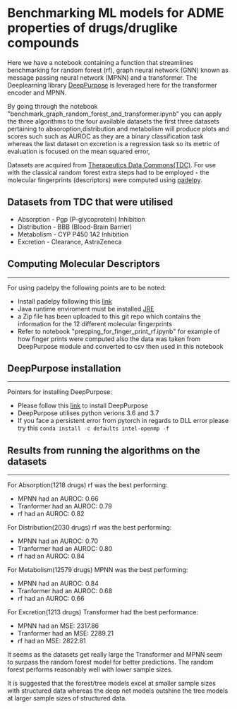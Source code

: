 # Benchmarking ML models for ADME properties of drugs/druglike compounds

Here we have a notebook containing a function that streamlines benchmarking for random forest (rf), graph neural network (GNN) known as message passing neural network (MPNN) and a transformer.
The Deeplearning library [DeepPurpose](https://deeppurpose.readthedocs.io/en/latest/) is leveraged here for the transformer encoder and MPNN.

By going through the notebook "benchmark_graph_random_forest_and_transformer.ipynb" you can apply the three algorithms to the four available datasets the first three datasets pertaining to absoroption,distribution and metabolism will produce plots and scores such such as AUROC as they are a binary classification task whereas the last dataset on excretion is a regression task so its metric of evaluation is focused on the mean squared error,

Datasets are acquired from [Therapeutics Data Commons(TDC)](https://tdcommons.ai/). For use with the classical random forest extra steps had to be employed - the molecular fingerprints (descriptors) were computed using [padelpy](https://github.com/ecrl/padelpy).

## Datasets from TDC that were utilised
* Absorption - Pgp (P-glycoprotein) Inhibition 
* Distribution - BBB (Blood-Brain Barrier)
* Metabolism - CYP P450 1A2 Inhibition
* Excretion - Clearance, AstraZeneca

## Computing Molecular Descriptors
***
For using padelpy the following points are to be noted:
* Install padelpy following this [link](https://pypi.org/project/padelpy/)
* Java runtime enviroment must be installed [JRE](https://www.java.com/en/download/manual.jsp) 
* a Zip file has been uploaded to this git repo which contains the information for the 12 different molecular fingerprints
* Refer to notebook "prepping_for_finger_print_rf.ipynb" for example of how finger prints were computed also the data was taken from DeepPurpose module and converted to csv then used in this notebook

## DeepPurpose installation
***
Pointers for installing DeepPurpose:
* Please follow this [link](https://deeppurpose.readthedocs.io/en/latest/notes/download.html) to install DeepPurpose 
* DeepPurpose utilises python verions 3.6 and 3.7
* If you face a persistent error from pytorch in regards to DLL error please try this `conda install -c defaults intel-openmp -f`


## Results from running the algorithms on the datasets
***

For Absorption(1218 drugs) rf was the best performing:
* MPNN had an AUROC: 0.66
* Tranformer had an AUROC: 0.79
* rf had an AUROC: 0.82

For Distribution(2030 drugs) rf was the best performing:
* MPNN had an AUROC: 0.70
* Tranformer had an AUROC: 0.80
* rf had an AUROC: 0.84

For Metabolism(12579 drugs) MPNN was the best performing:
* MPNN had an AUROC: 0.84
* Tranformer had an AUROC: 0.68
* rf had an AUROC: 0.66

For Excretion(1213 drugs) Transformer had the best performance: 
* MPNN had an MSE: 2317.86
* Tranformer had an MSE: 2289.21
* rf had an MSE: 2822.81

It seems as the datasets get really large the Transformer and MPNN seem to surpass the random forest model for better predictions. The random forest performs reasonably well with lower sample sizes.

It is suggested that the forest/tree models excel at smaller sample sizes with structured data whereas the deep net models outshine the tree models at larger sample sizes of structured data.
